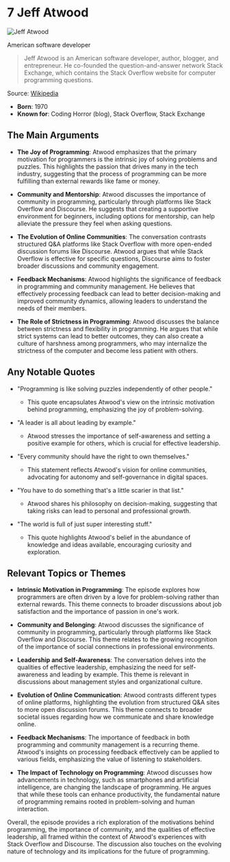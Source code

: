 # 7 Jeff Atwood


![Jeff Atwood](https://encrypted-tbn0.gstatic.com/images?q=tbn:ANd9GcSL24BaQVcave46JLCYE8mJn3MEKspFh-QoktM_0g&s=0)

American software developer

> Jeff Atwood is an American software developer, author, blogger, and entrepreneur. He co-founded the question-and-answer network Stack Exchange, which contains the Stack Overflow website for computer programming questions.

Source: [Wikipedia](https://en.wikipedia.org/wiki/Jeff_Atwood)

- **Born**: 1970
- **Known for**: Coding Horror (blog), Stack Overflow, Stack Exchange


## The Main Arguments

- **The Joy of Programming**: Atwood emphasizes that the primary motivation for programmers is the intrinsic joy of solving problems and puzzles. This highlights the passion that drives many in the tech industry, suggesting that the process of programming can be more fulfilling than external rewards like fame or money.

- **Community and Mentorship**: Atwood discusses the importance of community in programming, particularly through platforms like Stack Overflow and Discourse. He suggests that creating a supportive environment for beginners, including options for mentorship, can help alleviate the pressure they feel when asking questions.

- **The Evolution of Online Communities**: The conversation contrasts structured Q&A platforms like Stack Overflow with more open-ended discussion forums like Discourse. Atwood argues that while Stack Overflow is effective for specific questions, Discourse aims to foster broader discussions and community engagement.

- **Feedback Mechanisms**: Atwood highlights the significance of feedback in programming and community management. He believes that effectively processing feedback can lead to better decision-making and improved community dynamics, allowing leaders to understand the needs of their members.

- **The Role of Strictness in Programming**: Atwood discusses the balance between strictness and flexibility in programming. He argues that while strict systems can lead to better outcomes, they can also create a culture of harshness among programmers, who may internalize the strictness of the computer and become less patient with others.

## Any Notable Quotes

- "Programming is like solving puzzles independently of other people."
  - This quote encapsulates Atwood's view on the intrinsic motivation behind programming, emphasizing the joy of problem-solving.

- "A leader is all about leading by example."
  - Atwood stresses the importance of self-awareness and setting a positive example for others, which is crucial for effective leadership.

- "Every community should have the right to own themselves."
  - This statement reflects Atwood's vision for online communities, advocating for autonomy and self-governance in digital spaces.

- "You have to do something that's a little scarier in that list."
  - Atwood shares his philosophy on decision-making, suggesting that taking risks can lead to personal and professional growth.

- "The world is full of just super interesting stuff."
  - This quote highlights Atwood's belief in the abundance of knowledge and ideas available, encouraging curiosity and exploration.

## Relevant Topics or Themes

- **Intrinsic Motivation in Programming**: The episode explores how programmers are often driven by a love for problem-solving rather than external rewards. This theme connects to broader discussions about job satisfaction and the importance of passion in one's work.

- **Community and Belonging**: Atwood discusses the significance of community in programming, particularly through platforms like Stack Overflow and Discourse. This theme relates to the growing recognition of the importance of social connections in professional environments.

- **Leadership and Self-Awareness**: The conversation delves into the qualities of effective leadership, emphasizing the need for self-awareness and leading by example. This theme is relevant in discussions about management styles and organizational culture.

- **Evolution of Online Communication**: Atwood contrasts different types of online platforms, highlighting the evolution from structured Q&A sites to more open discussion forums. This theme connects to broader societal issues regarding how we communicate and share knowledge online.

- **Feedback Mechanisms**: The importance of feedback in both programming and community management is a recurring theme. Atwood's insights on processing feedback effectively can be applied to various fields, emphasizing the value of listening to stakeholders.

- **The Impact of Technology on Programming**: Atwood discusses how advancements in technology, such as smartphones and artificial intelligence, are changing the landscape of programming. He argues that while these tools can enhance productivity, the fundamental nature of programming remains rooted in problem-solving and human interaction.

Overall, the episode provides a rich exploration of the motivations behind programming, the importance of community, and the qualities of effective leadership, all framed within the context of Atwood's experiences with Stack Overflow and Discourse. The discussion also touches on the evolving nature of technology and its implications for the future of programming.